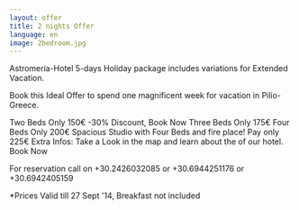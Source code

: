 ```yaml
---
layout: offer
title: 2 nights Offer
language: en
image: 2bedroom.jpg
---
```


Astromeria-Hotel 5-days Holiday package includes variations for Extended Vacation.

Book this Ideal Offer to spend one magnificent week for vacation in Pilio-Greece.

Two Beds Only 150€ -30% Discount, Book Now
Three Beds Only 175€
Four Beds Only 200€
Spacious Studio with Four Beds and fire place! Pay only 225€
Extra Infos: Take a Look in the map and learn about the of our hotel. Book Now

For reservation call on +30.2426032085 or +30.6944251176 or +30.6942405159

*Prices Valid till 27 Sept '14, Breakfast not included